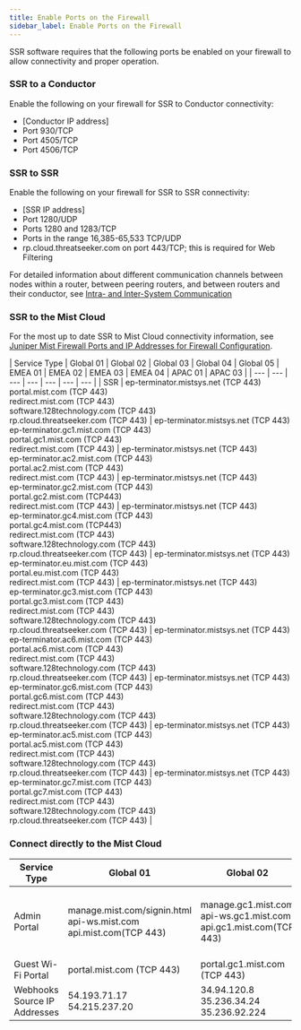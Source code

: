```yaml
---
title: Enable Ports on the Firewall
sidebar_label: Enable Ports on the Firewall
---
```


SSR software requires that the following ports be enabled on your firewall to allow connectivity and proper operation. 

### SSR to a Conductor

Enable the following on your firewall for SSR to Conductor connectivity:

- [Conductor IP address] 
- Port 930/TCP 
- Port 4505/TCP 
- Port 4506/TCP

### SSR to SSR

Enable the following on your firewall for SSR to SSR connectivity:

- [SSR IP address]
- Port 1280/UDP
- Ports 1280 and 1283/TCP
- Ports in the range 16,385-65,533 TCP/UDP
- rp.cloud.threatseeker.com on port 443/TCP; this is required for Web Filtering

For detailed information about different communication channels between nodes within a router, between peering routers, and between routers and their conductor, see [Intra- and Inter-System Communication](concepts_machine_communication.md)

### SSR to the Mist Cloud

For the most up to date SSR to Mist Cloud connectivity information, see [Juniper Mist Firewall Ports and IP Addresses for Firewall Configuration](https://www.juniper.net/documentation/us/en/software/mist/mist-management/topics/ref/firewall-ports-to-open.html).

| Service Type | Global 01 | Global 02 | Global 03 | Global 04 | Global 05 | EMEA 01 | EMEA 02 | EMEA 03 | EMEA 04 | APAC 01 | APAC 03 |
| --- | --- | --- | --- | --- | --- | --- |
| SSR | ep-terminator.mistsys.net (TCP 443)<br/> portal.mist.com (TCP 443)<br/> redirect.mist.com (TCP 443)<br/> software.128technology.com (TCP 443)<br/> rp.cloud.threatseeker.com (TCP 443) | ep-terminator.mistsys.net (TCP 443)<br/> ep-terminator.gc1.mist.com (TCP 443)<br/> portal.gc1.mist.com (TCP 443)<br/> redirect.mist.com (TCP 443) | ep-terminator.mistsys.net (TCP 443)<br/> ep-terminator.ac2.mist.com (TCP 443)<br/> portal.ac2.mist.com (TCP 443)<br/> redirect.mist.com (TCP 443) | ep-terminator.mistsys.net (TCP 443)<br/> ep-terminator.gc2.mist.com (TCP 443)<br/> portal.gc2.mist.com (TCP443)<br/> redirect.mist.com (TCP 443) | ep-terminator.mistsys.net (TCP 443)<br/> ep-terminator.gc4.mist.com (TCP 443)<br/> portal.gc4.mist.com (TCP443)<br/> redirect.mist.com (TCP 443)<br/> software.128technology.com (TCP 443)<br/> rp.cloud.threatseeker.com (TCP 443) | ep-terminator.mistsys.net (TCP 443)<br/> ep-terminator.eu.mist.com (TCP 443)<br/> portal.eu.mist.com (TCP 443)<br/> redirect.mist.com (TCP 443) | ep-terminator.mistsys.net (TCP 443)<br/> ep-terminator.gc3.mist.com (TCP 443)<br/> portal.gc3.mist.com (TCP 443)<br/> redirect.mist.com (TCP 443)<br/> software.128technology.com (TCP 443)<br/> rp.cloud.threatseeker.com (TCP 443) | ep-terminator.mistsys.net (TCP 443)<br/> ep-terminator.ac6.mist.com (TCP 443)<br/> portal.ac6.mist.com (TCP 443)<br/> redirect.mist.com (TCP 443)<br/> software.128technology.com (TCP 443)<br/> rp.cloud.threatseeker.com (TCP 443) | ep-terminator.mistsys.net (TCP 443)<br/> ep-terminator.gc6.mist.com (TCP 443)<br/> portal.gc6.mist.com (TCP 443)<br/> redirect.mist.com (TCP 443)<br/> software.128technology.com (TCP 443)<br/> rp.cloud.threatseeker.com (TCP 443) | ep-terminator.mistsys.net (TCP 443)<br/> ep-terminator.ac5.mist.com (TCP 443)<br/> portal.ac5.mist.com (TCP 443)<br/> redirect.mist.com (TCP 443)<br/> software.128technology.com (TCP 443)<br/> rp.cloud.threatseeker.com (TCP 443) | ep-terminator.mistsys.net (TCP 443)<br/> ep-terminator.gc7.mist.com (TCP 443)<br/> portal.gc7.mist.com (TCP 443)<br/> redirect.mist.com (TCP 443)<br/> software.128technology.com (TCP 443)<br/> rp.cloud.threatseeker.com (TCP 443) |

### Connect directly to the Mist Cloud 

| Service Type | Global 01 | Global 02 | Global 03 | Global 04 | Europe 01 | APAC 01 |
| --- | --- | --- | --- | --- | --- | --- |
| Admin Portal | manage.mist.com/signin.html<br/> api-ws.mist.com<br/> api.mist.com(TCP 443) | manage.gc1.mist.com<br/> api-ws.gc1.mist.com<br/> api.gc1.mist.com(TCP 443) | manage.ac2.mist.com<br/> api-ws.ac2.mist.com<br/> api.ac2.mist.com(TCP 443) | manage.gc2.mist.com (TCP 443)<br/> api-ws.gc2.mist.com (TCP 443) | manage.eu.mist.com<br/> api-ws.eu.mist.com<br/> api.eu.mist.com(TCP 443) | manage.ac5.mist.com (TCP 443) <br/> api-ws.ac5.mist.com (TCP 443)<br/> api.ac5.mist.com (TCP 443)<br/> |
| Guest Wi-Fi Portal | portal.mist.com (TCP 443) | portal.gc1.mist.com (TCP 443) | portal.ac2.mist.com (TCP 443) | portal.gc2.mist.com (TCP 443) | portal.eu.mist.com (TCP 443) | portal.ac5.mist.com (TCP 443) |
| Webhooks Source IP Addresses | 54.193.71.17<br/> 54.215.237.20 | 34.94.120.8<br/> 35.236.34.24<br/> 35.236.92.224 | 34.231.34.177<br/> 54.235.187.11<br/> 18.233.33.230 | 34.152.4.85<br/> 35.203.21.42<br/>  34.152.7.156 | 3.122.172.223<br/> 3.121.19.146<br/> 3.120.167.1 | 54.206.226.168<br/> 13.238.77.6<br/> 54.79.134.226 |




